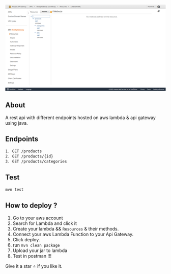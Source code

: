 ![alt text](/sc.png)

## About
A rest api with different endpoints hosted on aws lambda & api gateway using java.

## Endpoints
    1. GET /products
    2. GET /products/{id}
    3. GET /products/categories

## Test
```bash
mvn test
```

## How to deploy ?
1. Go to your aws account
2. Search for Lambda and click it
3. Create your lambda && ```Resources```  & their methods.
4. Connect your aws Lambda Function to your Api Gateway.
5. Click deploy.
6. run ```mvn clean package```
7. Upload your jar to lambda
8. Test in postman !!!

Give it a star ⭐ if you like it.